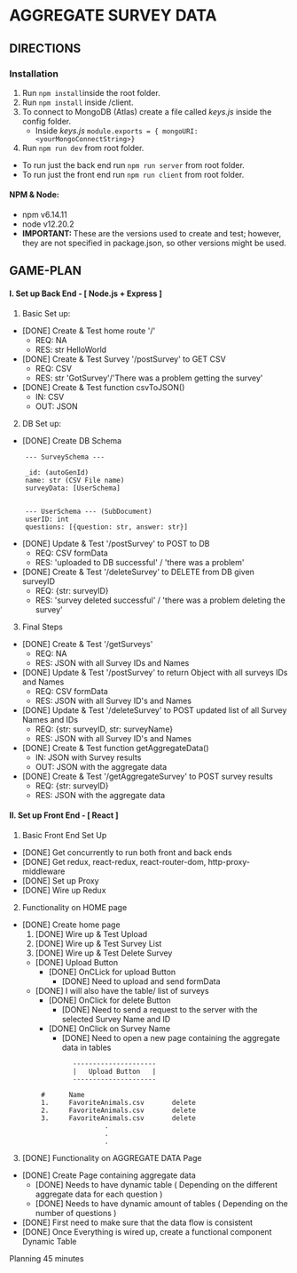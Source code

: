 # AGGREGATE SURVEY DATA

## DIRECTIONS
### Installation
1. Run `npm install`inside the root folder.
2. Run `npm install` inside /client.
3. To connect to MongoDB (Atlas) create a file called *keys.js* inside the config folder.
    - Inside *keys.js* ```module.exports = {
      mongoURI: <yourMongoConnectString>}```
4. Run `npm run dev` from root folder.

- To run just the back end run `npm run server` from root folder.
- To run just the front end run `npm run client` from root folder.

#### NPM & Node:
- npm v6.14.11
- node v12.20.2
- <b>IMPORTANT: </b> These are the versions used to create and test; however,   
    they are not specified in package.json, so other versions might be used.

## GAME-PLAN
#### I. Set up Back End - [ Node.js + Express ]
1. Basic Set up:
-   [DONE] Create & Test home route '/'
    - REQ: NA
    - RES: str HelloWorld
-   [DONE] Create & Test Survey '/postSurvey' to GET CSV
    - REQ: CSV
    - RES: str 'GotSurvey'/'There was a problem getting the survey'
-   [DONE] Create & Test function csvToJSON()
    - IN: CSV
    - OUT: JSON
2. DB Set up:
-   [DONE] Create DB Schema
```
    --- SurveySchema ---
    
    _id: (autoGenId)
    name: str (CSV File name)
    surveyData: [UserSchema]
    
    
    --- UserSchema --- (SubDocument)
    userID: int
    questions: [{question: str, answer: str}] 
```
-   [DONE] Update & Test '/postSurvey' to POST to DB
    - REQ: CSV formData
    - RES: 'uploaded to DB successful' / 'there was a problem'
-   [DONE] Create & Test '/deleteSurvey' to DELETE from DB given surveyID
    - REQ: {str: surveyID}
    - RES: 'survey deleted successful' / 'there was a problem deleting the survey'
3. Final Steps
-   [DONE] Create & Test '/getSurveys'
    - REQ: NA
    - RES: JSON with all Survey IDs and Names
-   [DONE] Update & Test '/postSurvey' to return Object with all surveys IDs and Names
    - REQ: CSV formData
    - RES: JSON with all Survey ID's and Names
-   [DONE] Update & Test '/deleteSurvey' to POST updated list of all Survey Names and IDs
    - REQ: {str: surveyID, str: surveyName}
    - RES: JSON with all Survey ID's and Names
-   [DONE] Create & Test function getAggregateData()
    - IN: JSON with Survey results
    - OUT: JSON with the aggregate data
-   [DONE] Create & Test '/getAggregateSurvey' to POST survey results
    - REQ: {str: surveyID}
    - RES: JSON with the aggregate data

#### II. Set up Front End - [ React ]
1. Basic Front End Set Up
-   [DONE] Get concurrently to run both front and back ends
-   [DONE] Get redux, react-redux, react-router-dom, http-proxy-middleware
-   [DONE] Set up Proxy
-   [DONE] Wire up Redux
2. Functionality on HOME page
-   [DONE] Create home page
    1. [DONE] Wire up & Test Upload
    2. [DONE] Wire up & Test Survey List
    3. [DONE] Wire up & Test Delete Survey
    -  [DONE] Upload Button
        -   [DONE] OnCLick for upload Button
            -   [DONE] Need to upload and send formData
    -   [DONE] I will also have the table/ list of surveys
        -   [DONE] OnClick for delete Button
            - [DONE] Need to send a request to the server with the selected Survey Name and ID
        -   [DONE] OnClick on Survey Name
            - [DONE] Need to open a new page containing the aggregate data in tables
```
                ---------------------
                |   Upload Button   |
                ---------------------

        #      Name
        1.     FavoriteAnimals.csv       delete
        2.     FavoriteAnimals.csv       delete
        3.     FavoriteAnimals.csv       delete
                        .
                        .
                        .
```
3. [DONE] Functionality on AGGREGATE DATA Page
- [DONE] Create Page containing aggregate data
    - [DONE] Needs to have dynamic table ( Depending on the different aggregate data for each question )
    - [DONE] Needs to have dynamic amount of tables ( Depending on the number of questions )
- [DONE] First need to make sure that the data flow is consistent
- [DONE] Once Everything is wired up, create a functional component Dynamic Table

Planning 45 minutes